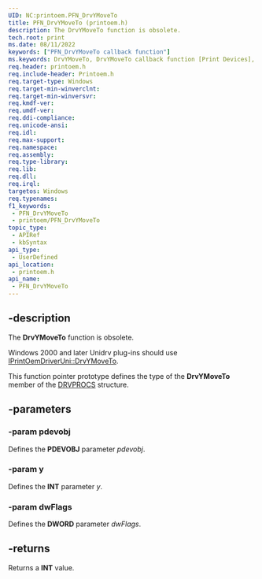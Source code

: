 ```yaml
---
UID: NC:printoem.PFN_DrvYMoveTo
title: PFN_DrvYMoveTo (printoem.h)
description: The DrvYMoveTo function is obsolete.
tech.root: print
ms.date: 08/11/2022
keywords: ["PFN_DrvYMoveTo callback function"]
ms.keywords: DrvYMoveTo, DrvYMoveTo callback function [Print Devices], PFN_DrvYMoveTo, PFN_DrvYMoveTo callback, print.drvymoveto, print_obsoletefunctions_90e3798e-8acd-4aad-a3a2-ae8a84934a92.xml, printoem/DrvYMoveTo
req.header: printoem.h
req.include-header: Printoem.h
req.target-type: Windows
req.target-min-winverclnt: 
req.target-min-winversvr: 
req.kmdf-ver: 
req.umdf-ver: 
req.ddi-compliance: 
req.unicode-ansi: 
req.idl: 
req.max-support: 
req.namespace: 
req.assembly: 
req.type-library: 
req.lib: 
req.dll: 
req.irql: 
targetos: Windows
req.typenames: 
f1_keywords:
 - PFN_DrvYMoveTo
 - printoem/PFN_DrvYMoveTo
topic_type:
 - APIRef
 - kbSyntax
api_type:
 - UserDefined
api_location:
 - printoem.h
api_name:
 - PFN_DrvYMoveTo
---
```


## -description

The **DrvYMoveTo** function is obsolete.

Windows 2000 and later Unidrv plug-ins should use [IPrintOemDriverUni::DrvYMoveTo](/windows-hardware/drivers/ddi/prcomoem/nf-prcomoem-iprintoemdriveruni-drvymoveto).

This function pointer prototype defines the type of the **DrvYMoveTo** member of the [DRVPROCS](/windows-hardware/drivers/ddi/printoem/ns-printoem-_drvprocs) structure.

## -parameters

### -param pdevobj

Defines the **PDEVOBJ** parameter *pdevobj*.

### -param y

Defines the **INT** parameter *y*.

### -param dwFlags

Defines the **DWORD** parameter *dwFlags*.

## -returns

Returns a **INT** value.

